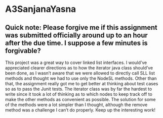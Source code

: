 # A3SanjanaYasna
## Quick note: Please forgive me if this assignment was submitted officially around up to an hour after the due time. I suppose a few minutes is forgivable?

This project was a great way to cover linked list interfaces. I would’ve appreciated clearer directions as to how the iterator java class should’ve been done, as I wasn’t aware that we were allowed to directly call SLL list methods and thought we had to use only the NodeSL methods. Other than that, the assignment really got me to get better at thinking about test cases so as to pass the Junit tests. The iterator class was by far the hardest to write since it took a lot of thinking as to which nodes to keep track off to make the other methods as convenient as possible. The solution for some of the methods were a lot simpler than I thought, although the remove method was a challenge I can’t do properly. Keep up the interesting work! 
